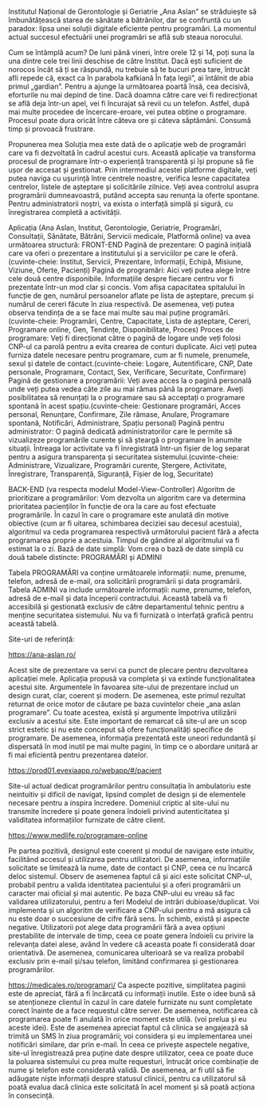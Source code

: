 Institutul Național de Gerontologie și Geriatrie „Ana Aslan” se străduiește să îmbunătățească starea de sănătate a bătrânilor, dar se confruntă cu un paradox: lipsa unei soluții digitale eficiente pentru programări. La momentul actual succesul efectuării unei programări se află sub steaua norocului.

Cum se întâmplă acum?
De luni până vineri, între orele 12 și 14, poți suna la una dintre cele trei linii deschise de către Institut. Dacă ești suficient de norocos încât să ți se răspundă, nu trebuie să te bucuri prea tare, întrucât afli repede că, exact ca în parabola kafkiană În fața legii”, ai întâlnit de abia primul „gardian”. Pentru a ajunge la următoarea poartă însă, cea decisivă, eforturile nu mai depind de tine. Dacă doamna către care vei fi redirecționat se află deja într-un apel, vei fi încurajat să revii cu un telefon. Astfel, după mai multe procedee de încercare-eroare, vei putea obține o programare. Procesul poate dura oricât între câteva ore și câteva săptămâni. Consumă timp și provoacă frustrare.

Propunerea mea
Soluția mea este dată de o aplicație web de programări care va fi dezvoltată în cadrul acestui curs. 
Această aplicație va transforma procesul de programare într-o experiență transparentă și își propune să fie ușor de accesat și gestionat. Prin intermediul acestei platforme digitale, veți putea naviga cu ușurință între centrele noastre, verifica lesne capacitatea centrelor, listele de așteptare și solicitările zilnice. Veți avea controlul asupra programării dumneavoastră, putând accepta sau renunța la oferte spontane. Pentru administratorii noștri, va exista o interfață simplă și sigură, cu înregistrarea completă a activității.

Aplicația (Ana Aslan, Institut, Gerontologie, Geriatrie, Programări, Consultații, Sănătate, Bătrâni, Servicii medicale, Platformă online) va avea următoarea structură:
FRONT-END
Pagină de prezentare: O pagină inițială care va oferi o prezentare a institutului și a serviciilor pe care le oferă.(cuvinte-cheie: Institut, Servicii, Prezentare, Informații, Echipă, Misiune, Viziune, Oferte, Pacienți)
Pagină de programări: Aici veți putea alege între cele două centre disponibile. Informațiile despre fiecare centru vor fi prezentate într-un mod clar și concis. Vom afișa capacitatea spitalului în funcție de gen, numărul persoanelor aflate pe lista de așteptare, precum și numărul de cereri făcute în ziua respectivă. De asemenea, veți putea observa tendința de a se face mai multe sau mai puține programări. (cuvinte-cheie: Programări, Centre, Capacitate, Lista de așteptare, Cereri, Programare online, Gen, Tendințe, Disponibilitate, Proces)
Proces de programare: Veți fi direcționat către o pagină de logare unde veți folosi CNP-ul ca parolă pentru a evita crearea de conturi duplicate. Aici veți putea furniza datele necesare pentru programare, cum ar fi numele, prenumele, sexul și datele de contact.(cuvinte-cheie: Logare, Autentificare, CNP, Date personale, Programare, Contact, Sex, Verificare, Securitate, Confirmare)
Pagină de gestionare a programării: Veți avea acces la o pagină personală unde veți putea vedea câte zile au mai rămas până la programare. Aveți posibilitatea să renunțați la o programare sau să acceptați o programare spontană în acest spațiu.(cuvinte-cheie: Gestionare programări, Acces personal, Renunțare, Confirmare, Zile rămase, Anulare, Programare spontană, Notificări, Administrare, Spațiu personal)
Pagină pentru administrator: O pagină dedicată administratorilor care le permite să vizualizeze programările curente și să șteargă o programare în anumite situații. Întreaga lor activitate va fi înregistrată într-un fișier de log separat pentru a asigura transparența și securitatea sistemului.(cuvinte-cheie: Administrare, Vizualizare, Programări curente, Ștergere, Activitate, Înregistrare, Transparență, Siguranță, Fișier de log, Securitate)


BACK-END (va respecta modelul Model-View-Controller)
Algoritm de prioritizare a programărilor: Vom dezvolta un algoritm care va determina prioritatea pacienților în funcție de ora la care au fost efectuate programările. În cazul în care o programare este anulată din motive obiective (cum ar fi uitarea, schimbarea deciziei sau decesul acestuia), algoritmul va ceda programarea respectivă următorului pacient fără a afecta programarea proprie a acestuia. Timpul de gândire al algoritmului va fi estimat la o zi.
Bază de date simplă: Vom crea o bază de date simplă cu două tabele distincte: PROGRAMĂRI și ADMINI

Tabela PROGRAMĂRI va conține următoarele informații: nume, prenume, telefon, adresă de e-mail, ora solicitării programării și data programării.
Tabela ADMINI va include următoarele informații: nume, prenume, telefon, adresă de e-mail și data începerii contractului. Această tabelă va fi accesibilă și gestionată exclusiv de către departamentul tehnic pentru a menține securitatea sistemului. Nu va fi furnizată o interfață grafică pentru această tabelă.


Site-uri de referință:

https://ana-aslan.ro/ 

Acest site de prezentare va servi ca punct de plecare pentru dezvoltarea aplicației mele. Aplicația propusă va completa și va extinde funcționalitatea acestui site.
Argumentele în favoarea site-ului de prezentare includ un design curat, clar, coerent și modern. De asemenea, este primul rezultat returnat de orice motor de căutare pe baza cuvintelor cheie „ana aslan programare”.
Cu toate acestea, există și argumente împotriva utilizării exclusiv a acestui site. Este important de remarcat că site-ul are un scop strict estetic și nu este conceput să ofere funcționalități specifice de programare. De asemenea, informația prezentată este uneori redundantă și dispersată în mod inutil pe mai multe pagini, în timp ce o abordare unitară ar fi mai eficientă pentru prezentarea datelor.

https://prod01.evexiaapp.ro/webapp/#/pacient 

Site-ul actual dedicat programărilor pentru consultația în ambulatoriu este neintuitiv și dificil de navigat, lipsind complet de design și de elementele necesare pentru a inspira încredere. Domeniul criptic al site-ului nu transmite încredere și poate genera îndoieli privind autenticitatea și validitatea informațiilor furnizate de către client.

https://www.medlife.ro/programare-online 

Pe partea pozitivă, designul este coerent și modul de navigare este intuitiv, facilitând accesul și utilizarea pentru utilizatori. De asemenea, informațiile solicitate se limitează la nume, date de contact și CNP, ceea ce nu încarcă deloc sistemul. Observ de asemenea faptul că și aici este solicitat CNP-ul, probabil pentru a valida identitatea pacientului și a oferi programării un caracter mai oficial și mai autentic. Pe baza CNP-ului eu vreau să fac validarea utilizatorului, pentru a feri Modelul de intrări dubioase/duplicat. Voi implementa și un algoritm de verificare a CNP-ului pentru a mă asigura că nu este doar o succesiune de cifre fără sens.
În schimb, există și aspecte negative. Utilizatorii pot alege data programării fără a avea opțiuni prestabilite de intervale de timp, ceea ce poate genera îndoieli cu privire la relevanța datei alese, având în vedere că aceasta poate fi considerată doar orientativă. De asemenea, comunicarea ulterioară se va realiza probabil exclusiv prin e-mail și/sau telefon, limitând confirmarea și gestionarea programărilor.

https://medicales.ro/programari/
Ca aspecte pozitive, simplitatea paginii este de apreciat, fără a fi încărcată cu informații inutile. Este o idee bună să se atenționeze clientul în cazul în care datele furnizate nu sunt completate corect înainte de a face requestul către server. De asemenea, notificarea că programarea poate fi anulată în orice moment este utilă. (voi prelua și eu aceste idei). Este de asemenea apreciat faptul că clinica se angajează să trimită un SMS în ziua programării; voi considera și eu implementarea unei notificări similare, dar prin e-mail.
În ceea ce privește aspectele negative, site-ul înregistrează prea puține date despre utilizator, ceea ce poate duce la poluarea sistemului cu prea multe requesturi, întrucât orice combinație de nume și telefon este considerată validă. De asemenea, ar fi util să fie adăugate niște informații despre statusul clinicii, pentru ca utilizatorul să poată evalua dacă clinica este solicitată în acel moment și să poată acționa în consecință.

